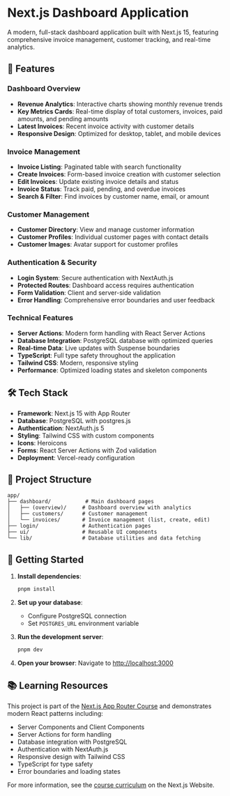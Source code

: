 # Next.js Dashboard Application

A modern, full-stack dashboard application built with Next.js 15, featuring comprehensive invoice management, customer tracking, and real-time analytics.

## 🚀 Features

### **Dashboard Overview**
- **Revenue Analytics**: Interactive charts showing monthly revenue trends
- **Key Metrics Cards**: Real-time display of total customers, invoices, paid amounts, and pending amounts
- **Latest Invoices**: Recent invoice activity with customer details
- **Responsive Design**: Optimized for desktop, tablet, and mobile devices

### **Invoice Management**
- **Invoice Listing**: Paginated table with search functionality
- **Create Invoices**: Form-based invoice creation with customer selection
- **Edit Invoices**: Update existing invoice details and status
- **Invoice Status**: Track paid, pending, and overdue invoices
- **Search & Filter**: Find invoices by customer name, email, or amount

### **Customer Management**
- **Customer Directory**: View and manage customer information
- **Customer Profiles**: Individual customer pages with contact details
- **Customer Images**: Avatar support for customer profiles

### **Authentication & Security**
- **Login System**: Secure authentication with NextAuth.js
- **Protected Routes**: Dashboard access requires authentication
- **Form Validation**: Client and server-side validation
- **Error Handling**: Comprehensive error boundaries and user feedback

### **Technical Features**
- **Server Actions**: Modern form handling with React Server Actions
- **Database Integration**: PostgreSQL database with optimized queries
- **Real-time Data**: Live updates with Suspense boundaries
- **TypeScript**: Full type safety throughout the application
- **Tailwind CSS**: Modern, responsive styling
- **Performance**: Optimized loading states and skeleton components

## 🛠️ Tech Stack

- **Framework**: Next.js 15 with App Router
- **Database**: PostgreSQL with postgres.js
- **Authentication**: NextAuth.js 5
- **Styling**: Tailwind CSS with custom components
- **Icons**: Heroicons
- **Forms**: React Server Actions with Zod validation
- **Deployment**: Vercel-ready configuration

## 📁 Project Structure

```
app/
├── dashboard/           # Main dashboard pages
│   ├── (overview)/     # Dashboard overview with analytics
│   ├── customers/      # Customer management
│   └── invoices/       # Invoice management (list, create, edit)
├── login/              # Authentication pages
├── ui/                 # Reusable UI components
└── lib/                # Database utilities and data fetching
```

## 🚀 Getting Started

1. **Install dependencies**:
   ```bash
   pnpm install
   ```

2. **Set up your database**:
   - Configure PostgreSQL connection
   - Set `POSTGRES_URL` environment variable

3. **Run the development server**:
   ```bash
   pnpm dev
   ```

4. **Open your browser**:
   Navigate to [http://localhost:3000](http://localhost:3000)

## 📚 Learning Resources

This project is part of the [Next.js App Router Course](https://nextjs.org/learn) and demonstrates modern React patterns including:

- Server Components and Client Components
- Server Actions for form handling
- Database integration with PostgreSQL
- Authentication with NextAuth.js
- Responsive design with Tailwind CSS
- TypeScript for type safety
- Error boundaries and loading states

For more information, see the [course curriculum](https://nextjs.org/learn) on the Next.js Website.
